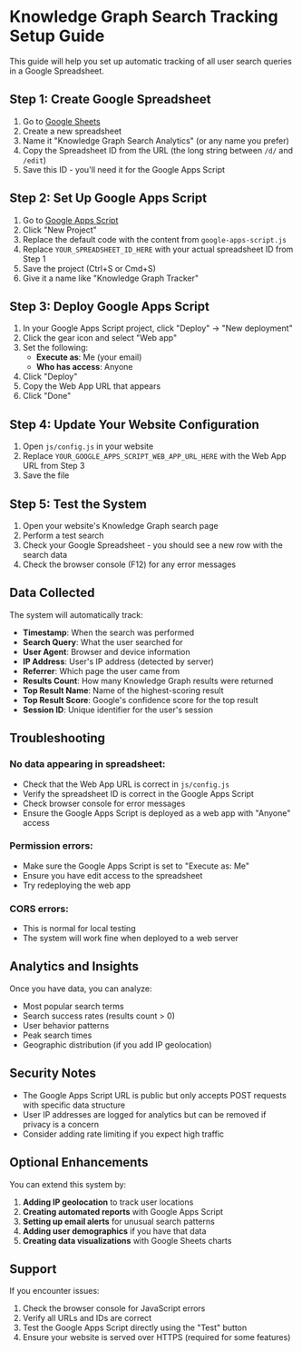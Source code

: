 # Knowledge Graph Search Tracking Setup Guide

This guide will help you set up automatic tracking of all user search queries in a Google Spreadsheet.

## Step 1: Create Google Spreadsheet

1. Go to [Google Sheets](https://sheets.google.com)
2. Create a new spreadsheet
3. Name it "Knowledge Graph Search Analytics" (or any name you prefer)
4. Copy the Spreadsheet ID from the URL (the long string between `/d/` and `/edit`)
5. Save this ID - you'll need it for the Google Apps Script

## Step 2: Set Up Google Apps Script

1. Go to [Google Apps Script](https://script.google.com)
2. Click "New Project"
3. Replace the default code with the content from `google-apps-script.js`
4. Replace `YOUR_SPREADSHEET_ID_HERE` with your actual spreadsheet ID from Step 1
5. Save the project (Ctrl+S or Cmd+S)
6. Give it a name like "Knowledge Graph Tracker"

## Step 3: Deploy Google Apps Script

1. In your Google Apps Script project, click "Deploy" → "New deployment"
2. Click the gear icon and select "Web app"
3. Set the following:
   - **Execute as**: Me (your email)
   - **Who has access**: Anyone
4. Click "Deploy"
5. Copy the Web App URL that appears
6. Click "Done"

## Step 4: Update Your Website Configuration

1. Open `js/config.js` in your website
2. Replace `YOUR_GOOGLE_APPS_SCRIPT_WEB_APP_URL_HERE` with the Web App URL from Step 3
3. Save the file

## Step 5: Test the System

1. Open your website's Knowledge Graph search page
2. Perform a test search
3. Check your Google Spreadsheet - you should see a new row with the search data
4. Check the browser console (F12) for any error messages

## Data Collected

The system will automatically track:

- **Timestamp**: When the search was performed
- **Search Query**: What the user searched for
- **User Agent**: Browser and device information
- **IP Address**: User's IP address (detected by server)
- **Referrer**: Which page the user came from
- **Results Count**: How many Knowledge Graph results were returned
- **Top Result Name**: Name of the highest-scoring result
- **Top Result Score**: Google's confidence score for the top result
- **Session ID**: Unique identifier for the user's session

## Troubleshooting

### No data appearing in spreadsheet:
- Check that the Web App URL is correct in `js/config.js`
- Verify the spreadsheet ID is correct in the Google Apps Script
- Check browser console for error messages
- Ensure the Google Apps Script is deployed as a web app with "Anyone" access

### Permission errors:
- Make sure the Google Apps Script is set to "Execute as: Me"
- Ensure you have edit access to the spreadsheet
- Try redeploying the web app

### CORS errors:
- This is normal for local testing
- The system will work fine when deployed to a web server

## Analytics and Insights

Once you have data, you can analyze:

- Most popular search terms
- Search success rates (results count > 0)
- User behavior patterns
- Peak search times
- Geographic distribution (if you add IP geolocation)

## Security Notes

- The Google Apps Script URL is public but only accepts POST requests with specific data structure
- User IP addresses are logged for analytics but can be removed if privacy is a concern
- Consider adding rate limiting if you expect high traffic

## Optional Enhancements

You can extend this system by:

1. **Adding IP geolocation** to track user locations
2. **Creating automated reports** with Google Apps Script
3. **Setting up email alerts** for unusual search patterns
4. **Adding user demographics** if you have that data
5. **Creating data visualizations** with Google Sheets charts

## Support

If you encounter issues:

1. Check the browser console for JavaScript errors
2. Verify all URLs and IDs are correct
3. Test the Google Apps Script directly using the "Test" button
4. Ensure your website is served over HTTPS (required for some features)
